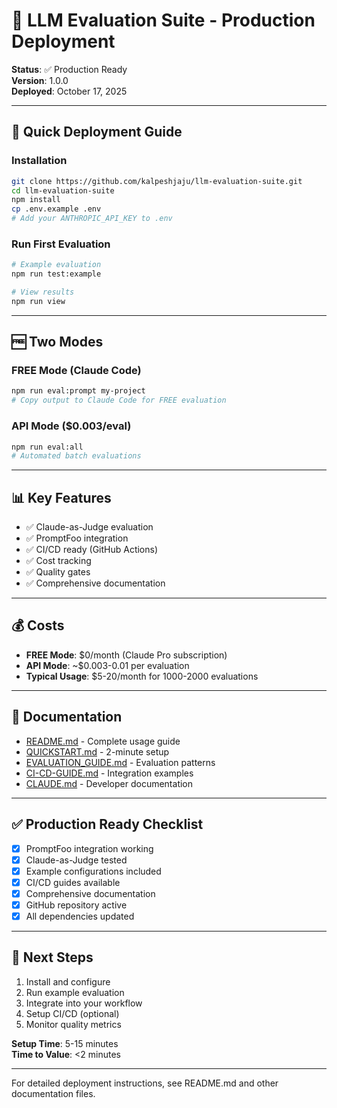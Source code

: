 # 🚀 LLM Evaluation Suite - Production Deployment

**Status**: ✅ Production Ready  
**Version**: 1.0.0  
**Deployed**: October 17, 2025

---

## 🎯 Quick Deployment Guide

### Installation

```bash
git clone https://github.com/kalpeshjaju/llm-evaluation-suite.git
cd llm-evaluation-suite
npm install
cp .env.example .env
# Add your ANTHROPIC_API_KEY to .env
```

### Run First Evaluation

```bash
# Example evaluation
npm run test:example

# View results
npm run view
```

---

## 🆓 Two Modes

### FREE Mode (Claude Code)
```bash
npm run eval:prompt my-project
# Copy output to Claude Code for FREE evaluation
```

### API Mode ($0.003/eval)
```bash
npm run eval:all
# Automated batch evaluations
```

---

## 📊 Key Features

- ✅ Claude-as-Judge evaluation
- ✅ PromptFoo integration
- ✅ CI/CD ready (GitHub Actions)
- ✅ Cost tracking
- ✅ Quality gates
- ✅ Comprehensive documentation

---

## 💰 Costs

- **FREE Mode**: $0/month (Claude Pro subscription)
- **API Mode**: ~$0.003-0.01 per evaluation
- **Typical Usage**: $5-20/month for 1000-2000 evaluations

---

## 📁 Documentation

- [README.md](./README.md) - Complete usage guide
- [QUICKSTART.md](./QUICKSTART.md) - 2-minute setup
- [EVALUATION_GUIDE.md](./EVALUATION_GUIDE.md) - Evaluation patterns
- [CI-CD-GUIDE.md](./CI-CD-GUIDE.md) - Integration examples
- [CLAUDE.md](./CLAUDE.md) - Developer documentation

---

## ✅ Production Ready Checklist

- [x] PromptFoo integration working
- [x] Claude-as-Judge tested
- [x] Example configurations included
- [x] CI/CD guides available
- [x] Comprehensive documentation
- [x] GitHub repository active
- [x] All dependencies updated

---

## 🚀 Next Steps

1. Install and configure
2. Run example evaluation
3. Integrate into your workflow
4. Setup CI/CD (optional)
5. Monitor quality metrics

**Setup Time**: 5-15 minutes  
**Time to Value**: <2 minutes

---

For detailed deployment instructions, see README.md and other documentation files.
